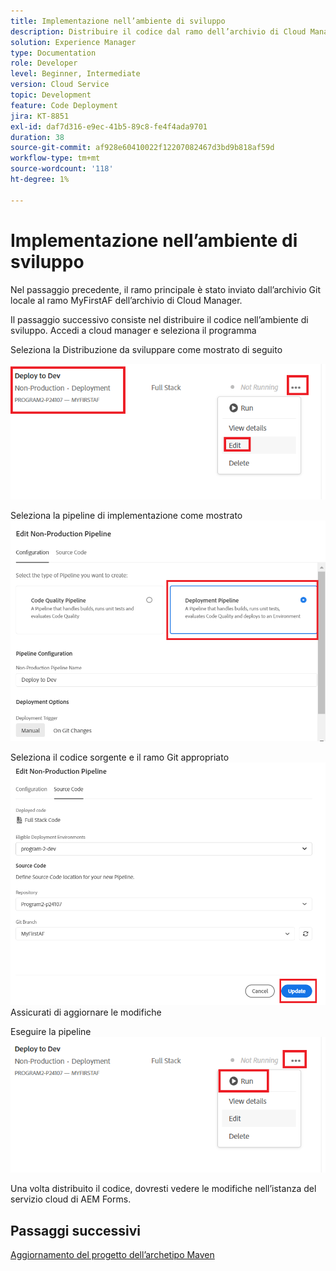 ```yaml
---
title: Implementazione nell’ambiente di sviluppo
description: Distribuire il codice dal ramo dell’archivio di Cloud Manager
solution: Experience Manager
type: Documentation
role: Developer
level: Beginner, Intermediate
version: Cloud Service
topic: Development
feature: Code Deployment
jira: KT-8851
exl-id: daf7d316-e9ec-41b5-89c8-fe4f4ada9701
duration: 38
source-git-commit: af928e60410022f12207082467d3bd9b818af59d
workflow-type: tm+mt
source-wordcount: '118'
ht-degree: 1%

---
```


# Implementazione nell’ambiente di sviluppo

Nel passaggio precedente, il ramo principale è stato inviato dall’archivio Git locale al ramo MyFirstAF dell’archivio di Cloud Manager.

Il passaggio successivo consiste nel distribuire il codice nell’ambiente di sviluppo.
Accedi a cloud manager e seleziona il programma

Seleziona la Distribuzione da sviluppare come mostrato di seguito


![primo passaggio](assets/deploy-first-step1.png)


Seleziona la pipeline di implementazione come mostrato
![primo passaggio](assets/deploy1.png)

Seleziona il codice sorgente e il ramo Git appropriato
![primo passaggio](assets/deploy2.png)
Assicurati di aggiornare le modifiche

Eseguire la pipeline
![run-pipeline](assets/run-pipeline.png)

Una volta distribuito il codice, dovresti vedere le modifiche nell’istanza del servizio cloud di AEM Forms.

## Passaggi successivi

[Aggiornamento del progetto dell’archetipo Maven](./updating-project-archetype.md)
